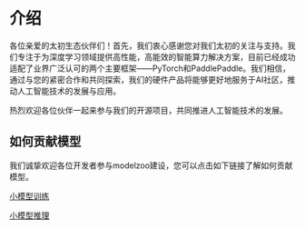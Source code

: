 # 介绍

各位亲爱的太初生态伙伴们！首先，我们衷心感谢您对我们太初的关注与支持。我们专注于为深度学习领域提供高性能，高能效的智能算力解决方案，目前已经成功适配了业界广泛认可的两个主要框架——PyTorch和PaddlePaddle。我们相信，通过与您的紧密合作和共同探索，我们的硬件产品将能够更好地服务于AI社区，推动人工智能技术的发展与应用。

热烈欢迎各位伙伴一起来参与我们的开源项目，共同推进人工智能技术的发展。


## 如何贡献模型
我们诚挚欢迎各位开发者参与modelzoo建设，您可以点击如下链接了解如何贡献模型。

[小模型训练](doc/Contributing.md)

[小模型推理](TecoInference/doc/Contributing.md)
